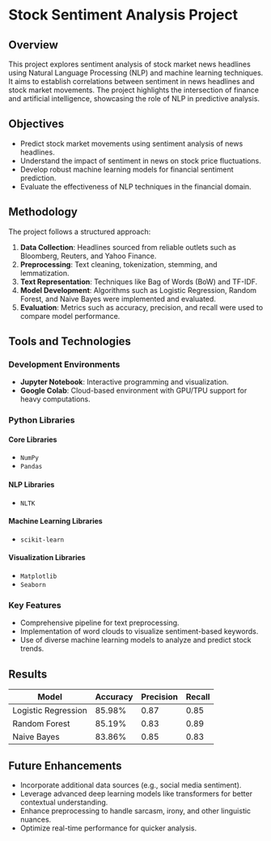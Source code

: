 # Stock Sentiment Analysis Project

## Overview
This project explores sentiment analysis of stock market news headlines using Natural Language Processing (NLP) and machine learning techniques. It aims to establish correlations between sentiment in news headlines and stock market movements. The project highlights the intersection of finance and artificial intelligence, showcasing the role of NLP in predictive analysis.

## Objectives
- Predict stock market movements using sentiment analysis of news headlines.
- Understand the impact of sentiment in news on stock price fluctuations.
- Develop robust machine learning models for financial sentiment prediction.
- Evaluate the effectiveness of NLP techniques in the financial domain.

## Methodology
The project follows a structured approach:
1. **Data Collection**: Headlines sourced from reliable outlets such as Bloomberg, Reuters, and Yahoo Finance.
2. **Preprocessing**: Text cleaning, tokenization, stemming, and lemmatization.
3. **Text Representation**: Techniques like Bag of Words (BoW) and TF-IDF.
4. **Model Development**: Algorithms such as Logistic Regression, Random Forest, and Naive Bayes were implemented and evaluated.
5. **Evaluation**: Metrics such as accuracy, precision, and recall were used to compare model performance.

## Tools and Technologies
### Development Environments
- **Jupyter Notebook**: Interactive programming and visualization.
- **Google Colab**: Cloud-based environment with GPU/TPU support for heavy computations.

### Python Libraries
#### Core Libraries
- `NumPy`
- `Pandas`

#### NLP Libraries
- `NLTK`

#### Machine Learning Libraries
- `scikit-learn`

#### Visualization Libraries
- `Matplotlib`
- `Seaborn`

### Key Features
- Comprehensive pipeline for text preprocessing.
- Implementation of word clouds to visualize sentiment-based keywords.
- Use of diverse machine learning models to analyze and predict stock trends.

## Results
| Model                 | Accuracy | Precision | Recall |
|-----------------------|----------|-----------|--------|
| Logistic Regression   | 85.98%  | 0.87      | 0.85   |
| Random Forest         | 85.19%  | 0.83      | 0.89   |
| Naive Bayes           | 83.86%  | 0.85      | 0.83   |

## Future Enhancements
- Incorporate additional data sources (e.g., social media sentiment).
- Leverage advanced deep learning models like transformers for better contextual understanding.
- Enhance preprocessing to handle sarcasm, irony, and other linguistic nuances.
- Optimize real-time performance for quicker analysis.

